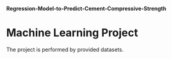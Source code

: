 #### Regression-Model-to-Predict-Cement-Compressive-Strength

# Machine Learning Project

The project is performed by provided datasets.
